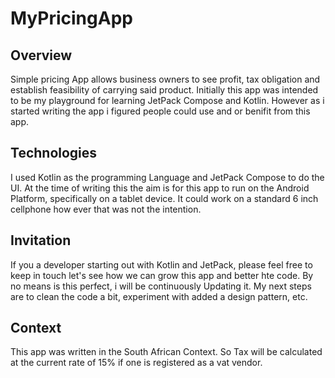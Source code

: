 # MyPricingApp

## Overview
Simple pricing App allows business owners to see profit, tax obligation and establish feasibility of carrying said product.
Initially this app was intended to be my playground for learning JetPack Compose and Kotlin.
However as i started writing the app i figured people could use and or benifit from this app.

## Technologies
I used Kotlin as the programming Language and JetPack Compose to do the UI.
At the time of writing this the aim is for this app to run on the Android Platform, specifically on a tablet device.
It could work on a standard 6 inch cellphone how ever that was not the intention.

## Invitation
If you a developer starting out with Kotlin and JetPack, please feel free to keep in touch let's see how we can grow this app and better hte code.
By no means is this perfect, i will be continuously Updating it.
My next steps are to clean the code a bit, experiment with added a design pattern, etc.

## Context
This app was written in the South African Context.
So Tax will be calculated at the current rate of 15% if one is registered as a vat vendor.
